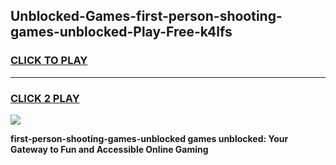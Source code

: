 
## Unblocked-Games-first-person-shooting-games-unblocked-Play-Free-k4lfs
<h3>
<a href="https://premium76.site?title=first-person-shooting-games-unblocked&ref=23A">CLICK TO PLAY</a></h3>
<hr>

<h3>
<a href="https://premium76.site?title=first-person-shooting-games-unblocked&ref=23A">CLICK 2 PLAY</a>
  
</h3>

<a href="https://premium76.site?title=first-person-shooting-games-unblocked&ref=23A"><img src="https://clearcache.store/games.png"></a>


**first-person-shooting-games-unblocked games unblocked: Your Gateway to Fun and Accessible Online Gaming**
